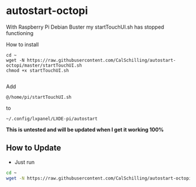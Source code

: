 # autostart-octopi
With Raspberry Pi Debian Buster my startTouchUI.sh has stopped functioning

How to install

<pre><code>cd ~ 
wget -N https://raw.githubusercontent.com/CalSchilling/autostart-octopi/master/startTouchUI.sh
chmod +x startTouchUI.sh

</code></pre>

Add <pre><code>@/home/pi/startTouchUI.sh</pre></code>

to <pre><code>~/.config/lxpanel/LXDE-pi/autostart</pre></code>

<strong>This is untested and will be updated when I get it working 100%</strong>


## How to Update
- Just run
```bash
cd ~
wget -N https://raw.githubusercontent.com/CalSchilling/autostart-octopi/master/startTouchUI.sh
```
